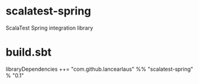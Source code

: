 # scalatest-spring

ScalaTest Spring integration library

# build.sbt

libraryDependencies ++= "com.github.lancearlaus" %% "scalatest-spring" % "0.1"
